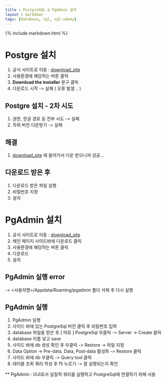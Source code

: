 ```yaml
---
title : PostgreSQL & PgAdmin 설치
layout : markdown
tags: [database, sql, sql-udemy]
---
```


{% include markdown.html %}

# Postgre 설치

1. 공식 사이트로 이동 : [download_site](https://www.postgresql.org/download/)
2. 사용환경에 해당하는 버튼 클릭
3. **Download the installer** 문구 클릭
4. 다운로드 시작
-> 실패 ( 오류 발샐 .. )

##  Postgre 설치 - 2차 시도

1. 권한, 한글 경로 등 전부 시도 -> 실패
2. 하위 버전 다운받기 -> 실패

## 해결

1. [download_site](https://get.enterprisedb.com/postgresql/postgresql-11.2-1-windows-x64.exe) 에 들어가서 다운 받으니까 성공...

## 다운로드 받은 후

1. 다운로드 받은 파일 실행
2. 비밀번호 지정
3. 설치

# PgAdmin 설치

1. 공식 사이트로 이동 : [download_site](https://www.pgadmin.org/)
2. 메인 페이지 사이드바에 다운로드 클릭
3. 사용환경에 해당하는 버튼 클릭
4. 다운로드
5. 설치

## PgAdmin 실행 error

-> <사용자명>/Appdata/Roaming/pgadmin 폴더 삭제 후 다시 실행

## PgAdmin 실행

1. PgAdmin 실행
2. 사이드 바에 있는 PostgreSql 버전 클릭 후 비밀번호 입력
3. database 파일을 받은 후 [ 따로 ] PostgreSql 우클릭 -> Server -> Create 클릭
4. database 이름 넣고 save
5. 사이드 바에 db 생성 확인 후 우클릭 -> Restore -> 파일 지정
6. Data Option -> Pre-data, Data, Post-data 활성화 -> Restore 클릭
7. 사이드 바에 db 우클릭 -> Query tool 클릭
8. 테이블 조회 쿼리 작성 후 f5 누르기 -> 잘 실행되는지 확인

** PgAdmin : GUI로서 실질적 쿼리를 실행하고 PostgreSql에 연결하기 위해 사용
